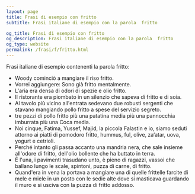 ```yaml
---
layout: page
title: Frasi di esempio con fritto 
subtitle: Frasi italiane di esempio con la parola  fritto

og_title: Frasi di esempio con fritto 
og_description: Frasi italiane di esempio con la parola  fritto
og_type: website
permalink: /frasi/f/fritto.html
---
```


Frasi italiane di esempio contenenti la parola fritto:


- Woody cominciò a mangiare il riso fritto.
- Vorrei aggiungere: Sono già fritto mentalmente.
- L'aria era densa di odori di spezie e olio fritto.
- Il ristorante era piombato in un silenzio che sapeva di fritto e di soia.
- Al tavolo più vicino all'entrata sedevano due robusti sergenti che stavano mangiando pollo fritto a spese del servizio segreto.
- tre pezzi di pollo fritto più una patatina media più una pannocchia imburrata più una Coca media.
- Noi cinque, Fatima, Yussef, Majid, la piccola Falastin e io, siamo seduti attorno ai piatti di pomodoro fritto, hummus, ful, olive, za‘atar, uova, yogurt e cetrioli.
- Perché intanto gli passa accanto una mandria nera, che sale insieme all'odore di fritto, dell'olio bollente che ha buttato in terra.
- È l'una, i pavimenti trasudano unto, è pieno di ragazzi, vassoi che ballano lungo le scale, spintoni, puzza di carne, di fritto.
- Quand'era in vena la portava a mangiare una di quelle frittelle farcite di mele e miele in un posto con le sedie alte dove si masticava guardando il muro e si usciva con la puzza di fritto addosso.
